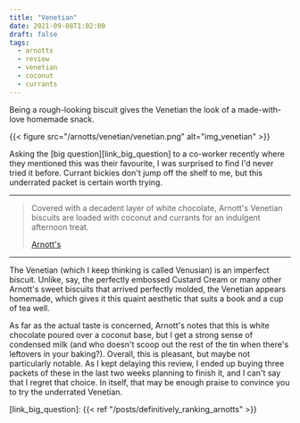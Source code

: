 ```yaml
---
title: "Venetian"
date: 2021-09-08T1:02:00
draft: false
tags:
  - arnotts
  - review
  - venetian
  - coconut
  - currants
---
```


Being a rough-looking biscuit gives the Venetian the look of a made-with-love homemade snack.

<!--more-->

{{< figure src="/arnotts/venetian/venetian.png" alt="img_venetian" >}}

Asking the [big question][link_big_question] to a co-worker recently where they mentioned this was their favourite, I was surprised to find I'd never tried it before. Currant bickies don't jump off the shelf to me, but this underrated packet is certain worth trying.

---

> Covered with a decadent layer of white chocolate, Arnott's Venetian biscuits are loaded with coconut and currants for an indulgent afternoon treat.
>
> [Arnott's][link_venetian]

---

The Venetian (which I keep thinking is called Venusian) is an imperfect biscuit. Unlike, say, the perfectly embossed Custard Cream or many other Arnott's sweet biscuits that arrived perfectly molded, the Venetian appears homemade, which gives it this quaint aesthetic that suits a book and a cup of tea well.

As far as the actual taste is concerned, Arnott's notes that this is white chocolate poured over a coconut base, but I get a strong sense of condensed milk (and who doesn't scoop out the rest of the tin when there's leftovers in your baking?). Overall, this is pleasant, but maybe not particularly notable. As I kept delaying this review, I ended up buying three packets of these in the last two weeks planning to finish it, and I can't say that I regret that choice. In itself, that may be enough praise to convince you to try the underrated Venetian.



[link_venetian]: https://www.arnotts.com/products/fancy-and-cream-biscuits/fancy-biscuits/venetian
[link_big_question]: {{< ref "/posts/definitively_ranking_arnotts" >}}
